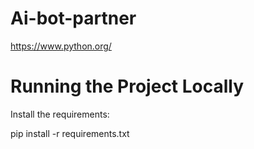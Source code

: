 # Ai-bot-partner
https://www.python.org/

# Running the Project Locally
Install the requirements:

pip install -r requirements.txt

